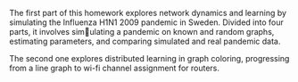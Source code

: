 The first part of this homework explores network dynamics and learning by simulating the Influenza H1N1 2009 pandemic in Sweden. Divided into four parts, it involves simulating a pandemic on known and random graphs, estimating parameters, and comparing simulated and real pandemic data.

The second one explores distributed learning in graph coloring, progressing from a line graph to wi-fi channel assignment for routers.
